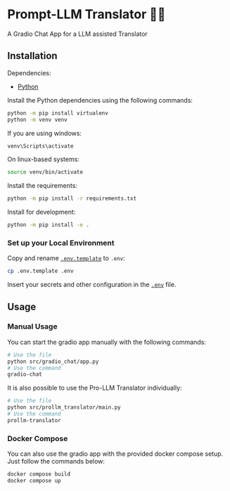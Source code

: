 # Prompt-LLM Translator 🌟🚀

A Gradio Chat App for a LLM assisted Translator

## Installation

Dependencies:
- [Python](https://www.python.org/)

Install the Python dependencies using the following commands:
```bash
python -m pip install virtualenv
python -m venv venv
```
If you are using windows:
```bash
venv\Scripts\activate
```
On linux-based systems:
```bash
source venv/bin/activate
```
Install the requirements:
```bash
python -m pip install -r requirements.txt
```
Install for development:
```bash
python -m pip install -e .
```

### Set up your Local Environment

Copy and rename [`.env.template`](.env.template) to `.env`:
```bash
cp .env.template .env
```
Insert your secrets and other configuration in the [`.env`](.env) file.



## Usage

### Manual Usage

You can start the gradio app manually with the following commands:
```bash
# Use the file
python src/gradio_chat/app.py
# Use the command
gradio-chat
```
It is also possible to use the Pro-LLM Translator individually:
```bash
# Use the file
python src/prollm_translator/main.py
# Use the command
prollm-translator
```

### Docker Compose

You can also use the gradio app with the provided docker compose setup. Just follow the commands below:
```bash
docker compose build
docker compose up
```